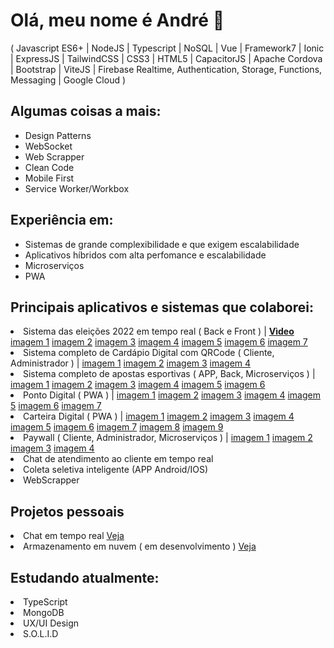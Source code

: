 <h1>Olá, meu nome é André 👋</h1>
( Javascript ES6+ | NodeJS | Typescript | NoSQL | Vue | Framework7 | Ionic | ExpressJS | TailwindCSS | CSS3 | HTML5 | CapacitorJS | Apache Cordova | Bootstrap | ViteJS | Firebase Realtime, Authentication, Storage, Functions, Messaging | Google Cloud )

<h2>Algumas coisas a mais:</h2>
<ul>
  <li>Design Patterns</li>
  <li>WebSocket</li>
  <li>Web Scrapper</li>
  <li>Clean Code</li>
  <li>Mobile First</li>
  <li>Service Worker/Workbox</li>
</ul>
<h2>Experiência em:</h2>
<ul>
  <li>Sistemas de grande complexibilidade e que exigem escalabilidade</li>
  <li>Aplicativos híbridos com alta perfomance e escalabilidade</li>
  <li>Microserviços</li>
  <li>PWA</li>
</ul>
<h2>Principais aplicativos e sistemas que colaborei:</h2>
<li>Sistema das eleições 2022 em tempo real ( Back e Front ) |
  <a href="https://firebasestorage.googleapis.com/v0/b/playum-f71b9.appspot.com/o/video_eleicoes.mp4?alt=media&token=571784fc-10c6-40c2-bf80-bc772a67bb38"><strong>Vìdeo</strong></a> 
  <a href="https://firebasestorage.googleapis.com/v0/b/playum-f71b9.appspot.com/o/localhost_1217_(iPhone%20SE)%20(2).png?alt=media&token=6fd13660-22f3-43f3-bde2-b1313ec84575">imagem 1</a>
  <a href="https://firebasestorage.googleapis.com/v0/b/playum-f71b9.appspot.com/o/localhost_1217_(iPhone%20SE)%20(3).png?alt=media&token=38ae8374-146e-415e-a08d-ab9e91615485">imagem 2</a>
  <a href="https://firebasestorage.googleapis.com/v0/b/playum-f71b9.appspot.com/o/localhost_1217_(iPhone%20SE)%20(4).png?alt=media&token=25720c34-1b9b-47c3-a7b1-246aaeed1e50">imagem 3</a>
   <a href="https://firebasestorage.googleapis.com/v0/b/playum-f71b9.appspot.com/o/eleicoes.png?alt=media&token=61163daa-f1e2-471e-8a49-312d593063ef">imagem 4</a>
  <a href="https://firebasestorage.googleapis.com/v0/b/playum-f71b9.appspot.com/o/eleicoes%20(1).png?alt=media&token=469bbbfa-eb9d-4f18-9fce-8e6158a7eb06">imagem 5</a>
  <a href="https://firebasestorage.googleapis.com/v0/b/playum-f71b9.appspot.com/o/eleicoes%20(3).png?alt=media&token=c2cdee79-743e-4a3b-9d7e-b8a4832d41d0">imagem 6</a>
  <a href="https://firebasestorage.googleapis.com/v0/b/playum-f71b9.appspot.com/o/eleicoes%20(2).png?alt=media&token=7dda12a4-f3dc-4b9c-95ec-3b0206ff8709">imagem 7</a>
</li>
<li>Sistema completo de Cardápio Digital com QRCode ( Cliente, Administrador ) | 
 <a href="https://firebasestorage.googleapis.com/v0/b/playum-f71b9.appspot.com/o/cardapio.playum.com.br__restaurant%3D9tk21CpjWWZ2k6tkQxJFmGGcnEl1%26table%3D39900(iPhone%20SE)%20(8).png?alt=media&token=9634e343-c3e8-4419-9c4a-65a056c16111">imagem 1</a>
  <a href="https://firebasestorage.googleapis.com/v0/b/playum-f71b9.appspot.com/o/cardapio.playum.com.br__restaurant%3D9tk21CpjWWZ2k6tkQxJFmGGcnEl1%26table%3D39900(iPhone%20SE)%20(2).png?alt=media&token=782274ac-e665-4f61-9071-25f78d7b3d79">imagem 2</a>
  <a href="https://firebasestorage.googleapis.com/v0/b/playum-f71b9.appspot.com/o/cardapio.playum.com.br__restaurant%3D9tk21CpjWWZ2k6tkQxJFmGGcnEl1%26table%3D39900(iPhone%20SE)%20(1).png?alt=media&token=7d90aa08-aec1-4706-94f2-796442a2488d">imagem 3</a>
    <a href="https://firebasestorage.googleapis.com/v0/b/playum-f71b9.appspot.com/o/cardapio.playum.com.br__restaurant%3D9tk21CpjWWZ2k6tkQxJFmGGcnEl1%26table%3D39900(iPhone%20SE)%20(9).png?alt=media&token=a7e8482f-4a14-4521-9eeb-98595929ac25">imagem 
4</a>
</li>
<li>Sistema completo de apostas esportivas ( APP, Back, Microserviços ) |
 <a href="https://firebasestorage.googleapis.com/v0/b/playum-f71b9.appspot.com/o/futbolao1%20(1).jpg?alt=media&token=129682c7-e5b2-4142-b414-3bd9c45a87cc">imagem 1</a>
   <a href="https://firebasestorage.googleapis.com/v0/b/playum-f71b9.appspot.com/o/futbolao1%20(8).jpg?alt=media&token=0b66b069-8dc0-4dfd-8080-20ad7ffc565a">imagem 2</a>
  <a href="https://firebasestorage.googleapis.com/v0/b/playum-f71b9.appspot.com/o/futbolao1%20(3).jpg?alt=media&token=99883b89-2263-4c7e-b3b5-bb915ed37f04">imagem 3</a>
  <a href="https://firebasestorage.googleapis.com/v0/b/playum-f71b9.appspot.com/o/futbolao1%20(4).jpg?alt=media&token=409d2bb8-bd21-49f8-a4ef-cf4a1f607661">imagem 4</a>
  <a href="https://firebasestorage.googleapis.com/v0/b/playum-f71b9.appspot.com/o/futbolao1%20(5).jpg?alt=media&token=52430b84-5a13-4db0-b1fa-5dd6797e4f03">imagem 
5</a>
   <a href="https://firebasestorage.googleapis.com/v0/b/playum-f71b9.appspot.com/o/futbolao1%20(7).jpg?alt=media&token=f7daa171-4936-412c-8aba-060266cefb79">imagem 
6</a>
</li>
<li>Ponto Digital ( PWA ) | 
 <a href="https://firebasestorage.googleapis.com/v0/b/playum-f71b9.appspot.com/o/asoponto.png?alt=media&token=fc2ec08c-8fd8-4b7e-9bdb-fcdd5fd1b508">imagem 1</a>
  <a href="https://firebasestorage.googleapis.com/v0/b/playum-f71b9.appspot.com/o/asoponto%20(1).png?alt=media&token=bd806285-6e39-4ba3-8fc2-34c073016fc1">imagem 2</a>
  <a href="https://firebasestorage.googleapis.com/v0/b/playum-f71b9.appspot.com/o/asoponto%20(2).png?alt=media&token=28b5e5ef-aa57-4e24-a5b7-b7e633f08510">imagem 3</a>
  <a href="https://firebasestorage.googleapis.com/v0/b/playum-f71b9.appspot.com/o/asoponto%20(3).png?alt=media&token=4febe49f-7527-4c0c-992b-3f09f182c35f">imagem 4</a>
  <a href="https://firebasestorage.googleapis.com/v0/b/playum-f71b9.appspot.com/o/asoponto%20(4).png?alt=media&token=7053c1e7-40cc-4906-8005-c63b9ad2e7b9">imagem 
5</a>
   <a href="https://firebasestorage.googleapis.com/v0/b/playum-f71b9.appspot.com/o/asoponto%20(5).png?alt=media&token=196c8db9-b922-4a63-a8ff-9be937344e81">imagem 
6</a>
    <a href="https://firebasestorage.googleapis.com/v0/b/playum-f71b9.appspot.com/o/asoponto%20(6).png?alt=media&token=1ed833d4-f11d-4a0f-adf6-be62c8ca2b1b">imagem 
7</a>
</li>
<li>Carteira Digital ( PWA ) | 
 <a href="https://firebasestorage.googleapis.com/v0/b/playum-f71b9.appspot.com/o/asopay%20(1).png?alt=media&token=864b8ea7-bd2c-4817-855f-58b8fd78f95d">imagem 1</a>
  <a href="https://firebasestorage.googleapis.com/v0/b/playum-f71b9.appspot.com/o/asopay%20(2).png?alt=media&token=2ab7295c-7b5f-4e19-b619-e0a017fd0985">imagem 2</a>
  <a href="https://firebasestorage.googleapis.com/v0/b/playum-f71b9.appspot.com/o/asopay%20(3).png?alt=media&token=97d1ee00-162b-4175-91c6-abfe7825991a">imagem 3</a>
  <a href="https://firebasestorage.googleapis.com/v0/b/playum-f71b9.appspot.com/o/asopay%20(4).png?alt=media&token=3847542e-e3f8-488b-a8a8-e70ad7a9f5b3">imagem 4</a>
  <a href="https://firebasestorage.googleapis.com/v0/b/playum-f71b9.appspot.com/o/asopay%20(5).png?alt=media&token=edc6f0fe-b24f-4ef9-aa77-40fc4b2bbf06">imagem 
5</a>
   <a href="https://firebasestorage.googleapis.com/v0/b/playum-f71b9.appspot.com/o/asopay%20(6).png?alt=media&token=7189144c-2516-467e-910b-981d2ea0b0e3">imagem 
6</a>
    <a href="https://firebasestorage.googleapis.com/v0/b/playum-f71b9.appspot.com/o/asopay.jpg?alt=media&token=d4b0d4b5-1902-49a4-820b-5f707a835caf">imagem 
7</a>
   <a href="https://firebasestorage.googleapis.com/v0/b/playum-f71b9.appspot.com/o/asopay%20(8).png?alt=media&token=ebd650bf-d684-4304-b231-5528debda8e0">imagem 
8</a>
   <a href="https://firebasestorage.googleapis.com/v0/b/playum-f71b9.appspot.com/o/asopay%20(7).png?alt=media&token=89846eea-1a6a-498d-8eb9-9114a8536e9c">imagem 
9</a>
</li>
<li>Paywall ( Cliente, Administrador, Microserviços ) | 
 <a href="https://firebasestorage.googleapis.com/v0/b/playum-f71b9.appspot.com/o/paywall.jpg?alt=media&token=2a2b2636-95bf-488c-a8dd-18b58899a64e">imagem 1</a>
 <a href="https://firebasestorage.googleapis.com/v0/b/playum-f71b9.appspot.com/o/paywall1.jpg?alt=media&token=e48ca586-867d-4f8a-9786-670763ab32ed">imagem 2</a>
 <a href="https://firebasestorage.googleapis.com/v0/b/playum-f71b9.appspot.com/o/paywall6.jpg?alt=media&token=fe977bf4-8bbe-4767-89b7-39d271fe6380">imagem 3</a>
 <a href="https://firebasestorage.googleapis.com/v0/b/playum-f71b9.appspot.com/o/paywall7.jpg?alt=media&token=c22b205f-9002-4447-800f-52c4b33cc777">imagem 4</a>
</li>
<li>Chat de atendimento ao cliente em tempo real</li>
<li>Coleta seletiva inteligente (APP Android/IOS)</li>
<li>WebScrapper</li>
<h2>Projetos pessoais</h2>
<li>Chat em tempo real <a href="https://andre-projetos.web.app/">Veja</a></li>
<li>Armazenamento em nuvem ( em desenvolvimento ) <a href="https://andre-cloud-storage.web.app">Veja</a></li>
<h2>Estudando atualmente:</h2>
<li>TypeScript</li>
<li>MongoDB</li>
<li>UX/UI Design</li>
<li>S.O.L.I.D</li>

